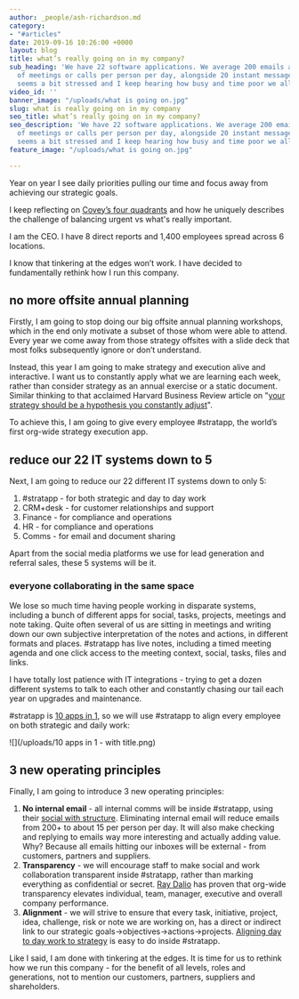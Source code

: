 ```yaml
---
author: _people/ash-richardson.md
category:
- "#articles"
date: 2019-09-16 10:26:00 +0000
layout: blog
title: what’s really going on in my company?
sub_heading: 'We have 22 software applications. We average 200 emails and 5 hours
  of meetings or calls per person per day, alongside 20 instant messages per hour.  Everyone
  seems a bit stressed and I keep hearing how busy and time poor we all are. '
video_id: ''
banner_image: "/uploads/what is going on.jpg"
slug: what is really going on in my company
seo_title: what’s really going on in my company?
seo_description: 'We have 22 software applications. We average 200 emails and 5 hours
  of meetings or calls per person per day, alongside 20 instant messages per hour.  Everyone
  seems a bit stressed and I keep hearing how busy and time poor we all are. '
feature_image: "/uploads/what is going on.jpg"

---
```

Year on year I see daily priorities pulling our time and focus away from achieving our strategic goals.

I keep reflecting on [Covey’s four quadrants](https://en.wikipedia.org/wiki/The_7_Habits_of_Highly_Effective_People "The 7 Habits of Highly Effective People") and how he uniquely describes the challenge of balancing urgent vs what's really important.

I am the CEO. I have 8 direct reports and 1,400 employees spread across 6 locations.

I know that tinkering at the edges won’t work. I have decided to fundamentally rethink how I run this company.

## no more offsite annual planning

Firstly, I am going to stop doing our big offsite annual planning workshops, which in the end only motivate a subset of those whom were able to attend. Every year we come away from those strategy offsites with a slide deck that most folks subsequently ignore or don’t understand.

Instead, this year I am going to make strategy and execution alive and interactive. I want us to constantly apply what we are learning each week, rather than consider strategy as an annual exercise or a static document.  Similar thinking to that acclaimed Harvard Business Review article on "[your strategy should be a hypothesis you constantly adjust](https://stratapp.ai/your-strategy-should-be-a-hypothesis-you-constantly-adjust-by-hbr-org/ "HBR article")".

To achieve this, I am going to give every employee #stratapp, the world’s first org-wide strategy execution app.

## reduce our 22 IT systems down to 5

Next, I am going to reduce our 22 different IT systems down to only 5:

1. #stratapp - for both strategic and day to day work
2. CRM+desk - for customer relationships and support
3. Finance - for compliance and operations
4. HR - for compliance and operations
5. Comms - for email and document sharing

Apart from the social media platforms we use for lead generation and referral sales, these 5 systems will be it.

### everyone collaborating in the same space

We lose so much time having people working in disparate systems, including a bunch of different apps for social, tasks, projects, meetings and note taking. Quite often several of us are sitting in meetings and writing down our own subjective interpretation of the notes and actions, in different formats and places. #stratapp has live notes, including a timed meeting agenda and one click access to the meeting context, social, tasks, files and links.

I have totally lost patience with IT integrations - trying to get a dozen different systems to talk to each other and constantly chasing our tail each year on upgrades and maintenance.

\#stratapp is [10 apps in 1](https://stratapp.ai/blog/stratapp-explainer-video/ "10 apps in 1"), so we will use #stratapp to align every employee on both strategic and daily work:

![](/uploads/10 apps in 1 - with title.png)

## 3 new operating principles

Finally, I am going to introduce 3 new operating principles:

1. **No internal email** - all internal comms will be inside #stratapp, using their [social with structure](https://stratapp.ai/blog/atlassian-stride-social-with-structure/ "social with structure"). Eliminating internal email will reduce emails from 200+ to about 15 per person per day. It will also make checking and replying to emails way more interesting and actually adding value.  Why?  Because all emails hitting our inboxes will be external - from customers, partners and suppliers.
2. **Transparency** - we will encourage staff to make social and work collaboration transparent inside #stratapp, rather than marking everything as confidential or secret. [Ray Dalio](https://stratapp.ai/principles-by-ray-dalio-embracing-radical-transparency/ "Ray Dalio") has proven that org-wide transparency elevates individual, team, manager, executive and overall company performance.
3. **Alignment** - we will strive to ensure that every task, initiative, project, idea, challenge, risk or note we are working on, has a direct or indirect link to our strategic goals->objectives->actions->projects. [Aligning day to day work to strategy](https://stratapp.ai/blog/why-stratapp-is-10-apps-in-1/ "aligning day to day work to strategy") is easy to do inside #stratapp.

Like I said, I am done with tinkering at the edges.  It is time for us to rethink how we run this company - for the benefit of all levels, roles and generations, not to mention our customers, partners, suppliers and shareholders.